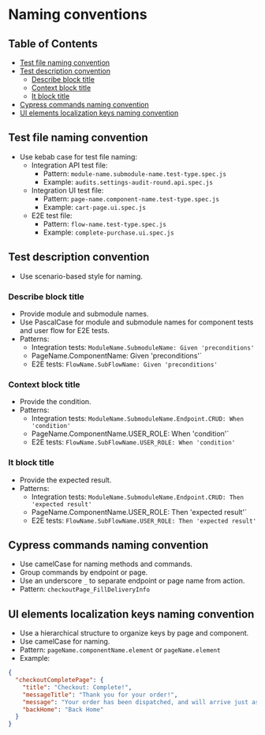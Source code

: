 # Naming conventions

## Table of Contents

- [Test file naming convention](#test-file-naming-convention)
- [Test description convention](#test-description-convention)
    - [Describe block title](#describe-block-title)
    - [Context block title](#context-block-title)
    - [It block title](#it-block-title)
- [Cypress commands naming convention](#cypress-commands-naming-convention)
- [UI elements localization keys naming convention](#ui-elements-localization-keys-naming-convention)

## Test file naming convention

- Use kebab case for test file naming:
    - Integration API test file:
        - Pattern: `module-name.submodule-name.test-type.spec.js`
        - Example: `audits.settings-audit-round.api.spec.js`
    - Integration UI test file:
        - Pattern: `page-name.component-name.test-type.spec.js`
        - Example: `cart-page.ui.spec.js`
    - E2E test file:
        - Pattern: `flow-name.test-type.spec.js`
        - Example: `complete-purchase.ui.spec.js`

## Test description convention

- Use scenario-based style for naming.

### Describe block title

- Provide module and submodule names.
- Use PascalCase for module and submodule names for component tests and user flow for E2E tests.
- Patterns:
    - Integration tests: `ModuleName.SubmoduleName: Given 'preconditions'`
    - PageName.ComponentName: Given 'preconditions'`
    - E2E tests: `FlowName.SubFlowName: Given 'preconditions'`

### Context block title

- Provide the condition.
- Patterns:
    - Integration tests: `ModuleName.SubmoduleName.Endpoint.CRUD: When 'condition'`
    - PageName.ComponentName.USER_ROLE: When 'condition'`
    - E2E tests: `FlowName.SubFlowName.USER_ROLE: When 'condition'`

### It block title

- Provide the expected result.
- Patterns:
    - Integration tests: `ModuleName.SubmoduleName.Endpoint.CRUD: Then 'expected result'`
    - PageName.ComponentName.USER_ROLE: Then 'expected result'`
    - E2E tests: `FlowName.SubFlowName.USER_ROLE: Then 'expected result'`

## Cypress commands naming convention

- Use camelCase for naming methods and commands.
- Group commands by endpoint or page.
- Use an underscore `_` to separate endpoint or page name from action.
- Pattern: `checkoutPage_FillDeliveryInfo`

## UI elements localization keys naming convention

- Use a hierarchical structure to organize keys by page and component.
- Use camelCase for naming.
- Pattern: `pageName.componentName.element` or `pageName.element`
- Example:

```json
{
  "checkoutCompletePage": {
    "title": "Checkout: Complete!",
    "messageTitle": "Thank you for your order!",
    "message": "Your order has been dispatched, and will arrive just as fast as the pony can get there!",
    "backHome": "Back Home"
  }
}
```